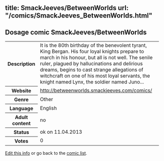 title: SmackJeeves/BetweenWorlds
url: "/comics/SmackJeeves_BetweenWorlds.html"
---
Dosage comic SmackJeeves/BetweenWorlds
-----------------------------------------

<table class="comicinfo">
<tr>
<th>Description</th><td>It is the 80th birthday of the benevolent tyrant, King Bergan. His four loyal knights prepare to march in his honour, but all is not well. The senile ruler, plagued by hallucinations and delirious dreams, begins to cast strange allegations of witchcraft on one of his most loyal servants, the knight named Lynx, the soldier named Juno...</td>
</tr>
<tr>
<th>Website</th><td><a href="http://betweenworlds.smackjeeves.com/comics/">http://betweenworlds.smackjeeves.com/comics/</a></td>
</tr>
<tr>
<th>Genre</th><td>Other</td>
</tr>
<tr>
<th>Language</th><td>English</td>
</tr>
<tr>
<th>Adult content</th><td>no</td>
</tr>
<tr>
<th>Status</th><td>ok on 11.04.2013</td>
</tr>
<tr>
<th>Votes</th><td>0</div></td>
</tr>
</table>

[Edit this info](/comics/SmackJeeves_BetweenWorlds_edit.html) or go back to the [comic list](../comic-index.html).

